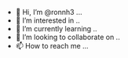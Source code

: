 - 👋 Hi, I’m @ronnh3 ...
- 👀 I’m interested in ..
- 🌱 I’m currently learning ..
- 💞️ I’m looking to collaborate on ..
- 📫 How to reach me ...

<!---
ronnh3/ronnh3 is a ✨ special ✨ repository because its `README.md` (this file) appears on your GitHub profile.
You can click the Preview link to take a look at your changes.
--->
